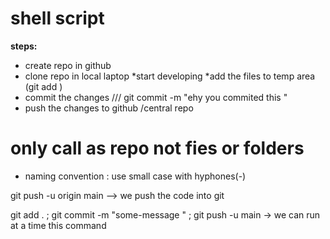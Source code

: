 # shell script
**steps:**
* create repo in github
* clone repo in local laptop
*start developing 
*add the files to temp area   (git add <file-name>)
* commit the changes   /// git commit -m "ehy you commited this "
* push the changes to github /central repo 
# only call as repo not fies or folders 
* naming convention : use small case with hyphones(-)


git push -u origin main --> we push the code into git 




git add . ; git commit -m "some-message " ; git push -u main    -> we can run at a time this command 